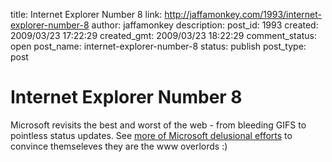 title: Internet Explorer Number 8
link: http://jaffamonkey.com/1993/internet-explorer-number-8
author: jaffamonkey
description: 
post_id: 1993
created: 2009/03/23 17:22:29
created_gmt: 2009/03/23 18:22:29
comment_status: open
post_name: internet-explorer-number-8
status: publish
post_type: post

# Internet Explorer Number 8

Microsoft revisits the best and worst of the web - from bleeding GIFS to pointless status updates. See [more of Microsoft delusional efforts](http://www.microsoft.com/windows/internet-explorer/nethistory/?ocid=ie8_sm_f#fbid:0J1dP3vZZiF) to convince themseleves they are the www overlords :)